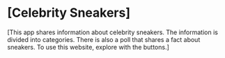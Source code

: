 # [Celebrity Sneakers]
[This app shares information about celebrity sneakers. The information is divided into categories. There is also a poll that shares a fact about sneakers. To use this website, explore with the buttons.] 
